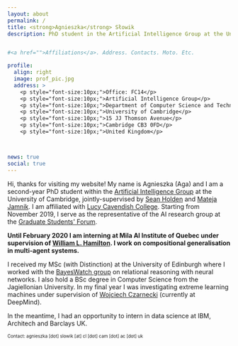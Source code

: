 ```yaml
---
layout: about
permalink: /
title: <strong>Agnieszka</strong> Słowik
description: PhD student in the Artificial Intelligence Group at the University of Cambridge


#<a href="">Affiliations</a>. Address. Contacts. Moto. Etc.

profile:
  align: right
  image: prof_pic.jpg
  address: >
    <p style="font-size:10px;">Office: FC14</p>
    <p style="font-size:10px;">Artificial Intelligence Group</p>
    <p style="font-size:10px;">Department of Computer Science and Technology</p>
    <p style="font-size:10px;">University of Cambridge</p>
    <p style="font-size:10px;">15 JJ Thomson Avenue</p>
    <p style="font-size:10px;">Cambridge CB3 0FD</p>
    <p style="font-size:10px;">United Kingdom</p>



news: true
social: true
---
```


Hi, thanks for visiting my website! My name is Agnieszka (Aga) and I am a second-year PhD student within the [Artificial Intelligence Group](https://www.cl.cam.ac.uk/research/ai/) at the University of Cambridge, jointly-supervised by [Sean Holden](https://www.cl.cam.ac.uk/~sbh11/) and [Mateja Jamnik](https://www.cl.cam.ac.uk/~mj201/). I am affiliated with [Lucy Cavendish College](https://www.lucy-cav.cam.ac.uk). Starting from November 2019, I serve as the representative of the AI research group at the [Graduate Students' Forum](https://www.cst.cam.ac.uk/local/phd/gradforum).

**Until February 2020 I am interning at Mila AI Institute of Quebec under supervision of [William L. Hamilton](https://www.cs.mcgill.ca/~wlh/). I work on compositional generalisation in multi-agent systems.**

I received my MSc (with Distinction) at the University of Edinburgh where I worked with the [BayesWatch group](https://www.bayeswatch.com) on relational reasoning with neural networks. I also hold a BSc degree in Computer Science from the Jagiellonian University. In my final year I was investigating extreme learning machines under supervision of [Wojciech Czarnecki](http://wojciechczarnecki.com) (currently at DeepMind).

In the meantime, I had an opportunity to intern in data science at IBM, Architech and Barclays UK.

<p style="font-size:10px;"> Contact: agnieszka [dot] slowik [at] cl [dot] cam [dot] ac [dot] uk </p>
